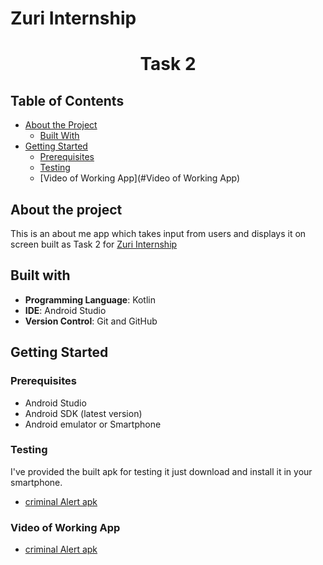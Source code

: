 # Zuri Internship

# <div align="center">Task 2</div>




## Table of Contents

* [About the Project](#about-the-project)
  * [Built With](#built-with)
* [Getting Started](#getting-started)
  * [Prerequisites](#prerequisites)
  * [Testing](#testing)
  * [Video of Working App](#Video of Working App)  

## About the project
This is an about me app which takes input from users and displays it on screen built as Task 2 for [Zuri Internship](https://training.zuri.team)
 
 ## Built with
 
- **Programming Language**: Kotlin
- **IDE**: Android Studio
- **Version Control**: Git and GitHub


## Getting Started

### Prerequisites   
 * Android Studio
 * Android SDK (latest version)
 * Android emulator or Smartphone


### Testing
I've provided the built apk for testing it just download and install it in your smartphone.

 * [criminal Alert apk](https://github.com/bingJunior/CodeWarriors/tree/master/apk)

### Video of Working App

* [criminal Alert apk](https://github.com/bingJunior/CodeWarriors/tree/master/apk)

